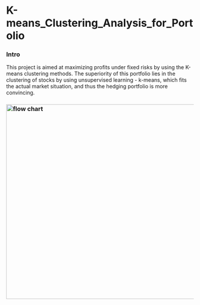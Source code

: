 # K-means_Clustering_Analysis_for_Portolio

### Intro
This project is aimed at maximizing profits under fixed risks by using the K-means clustering methods. The superiority of this portfolio lies in the clustering of stocks by using unsupervised learning - k-means, which fits the actual market situation, and thus the hedging portfolio is more convincing.

### <img width="522" alt="flow chart" src="https://user-images.githubusercontent.com/79437398/157505783-3fd0522a-cb75-4551-a7e2-da90d4144cda.png">






